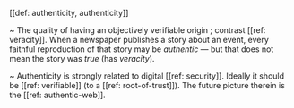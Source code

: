 [[def: authenticity, authenticity]]

~ The quality of having an objectively verifiable origin ; contrast [[ref: veracity]]. When a newspaper publishes a story about an event, every faithful reproduction of that story may be *authentic* &mdash; but that does not mean the story was *true* (has *veracity*).

~ Authenticity is strongly related to digital [[ref: security]]. Ideally it should be [[ref: verifiable]] (to a [[ref: root-of-trust]]). The future picture therein is the [[ref: authentic-web]].

